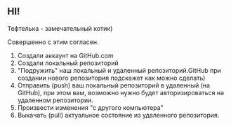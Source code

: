 ## HI! 

Тефтелька - замечательный котик)

Совершенно с этим согласен.

1. Создали аккаунт на GitHub.com
2. Создали локальный репозиторий
3. "Подружить" наш локальный и удаленный репозиторий.GitHub при создании нового репозитория подскажет как можно сделать)
4. Отправить (push) ваш локальный репозиторий в удаленный (на GitHub), при этом вам, возможно нужно будет авторизироваться на удаленном репозитории.
5. Произвести изменения "с другого компьютера"
6. Выкачать (pull) актуальное состояние из удаленного репозитория.